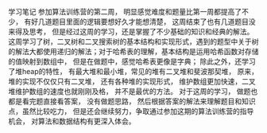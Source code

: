 学习笔记
参加算法训练营的第二周， 明显感觉难度和题量比第一周都提高了不少， 有好几道题目里面的逻辑要想好久才能想清楚， 这周结束了也有几道题目没来得及思考， 但是经过这周的学习，还是掌握了不少基础的知识和经典的解法。
这周学习了树，二叉树和二叉搜索树的基本结构和实现形式，遇到的题型中关于树的解法大都使用递归的解法；对于哈希表的理解，基本结构是运用哈希函数对存储的值映射到数组中， 但是在做题中，感觉哈希表更像是字典； 除此之外，还学习了堆heap的特性， 有最大堆和最小堆，常见的堆有二叉堆和斐波那契堆， 原来， 堆的实现不仅仅只有二叉堆， 还有各种堆的实现形式， 维护数组更加快速，二叉堆维护数组的速度也就刚刚及格， 并不是最优的方法。
对于这周的学习， 做题也都是看完题直接看答案， 没有做题思路， 然后根据答案的解法来理解题目和知识点，虽然比较吃力， 但是还会继续努力，争取通过参加这期的算法训练营的指导机会， 对算法和数据结构有更深入体会。